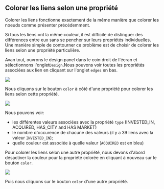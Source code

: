 ## Colorer les liens selon une propriété

Colorer les liens fonctionne exactement de la même manière que colorer les noeuds comme présenter précédemment.

Si tous les liens ont la même couleur, il est difficile de distinguer des différences entre eux sans se pencher sur leurs propriétés individuelles. Une manière simple de contourner ce problème est de choisir de colorer les liens selon une propriété particulière.

Avan tout, ouvrons le design panel dans le coin droit de l'écran et sélectionnons l'onglet```Design```.Nous pouvons voir toutes les propriétés associées aux lien en cliquant sur l'onglet ```edges``` en bas.

![](https://github.com/Linkurious/linkurious-enterprise-manual/raw/master/en/style/NoColors.png)

Nous cliquons sur le bouton ```color``` à côté d'une propriété pour colorer les liens selon cette propriété. 

![](https://github.com/Linkurious/linkurious-enterprise-manual/raw/master/en/style/Coloré.png)

Nous pouvons voir:
* les différentes valeurs associées avec la propriété ```type``` (INVESTED_IN, ACQUiRED, HAS_CITY and HAS MARKET)
* le nombre d'occurence de chacune des valeurs (il y a 39 liens avec la valeur ```INVESTED_IN```);
* quelle couleur est associée à quelle valeur (```ACQUIRED``` est en bleu)

Pour colorer les liens selon une autre propriété, nous devons d'abord désactiver la couleur pour la propriété colorée en cliquant à nouveau sur le bouton  ```color```.

![](https://github.com/Linkurious/linkurious-enterprise-manual/raw/master/en/style/Change.png)

Puis nous cliquons sur le bouton ```color``` d'une autre propriété.


